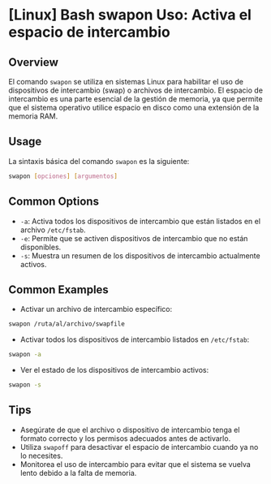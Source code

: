 # [Linux] Bash swapon Uso: Activa el espacio de intercambio

## Overview
El comando `swapon` se utiliza en sistemas Linux para habilitar el uso de dispositivos de intercambio (swap) o archivos de intercambio. El espacio de intercambio es una parte esencial de la gestión de memoria, ya que permite que el sistema operativo utilice espacio en disco como una extensión de la memoria RAM.

## Usage
La sintaxis básica del comando `swapon` es la siguiente:

```bash
swapon [opciones] [argumentos]
```

## Common Options
- `-a`: Activa todos los dispositivos de intercambio que están listados en el archivo `/etc/fstab`.
- `-e`: Permite que se activen dispositivos de intercambio que no están disponibles.
- `-s`: Muestra un resumen de los dispositivos de intercambio actualmente activos.

## Common Examples
- Activar un archivo de intercambio específico:

```bash
swapon /ruta/al/archivo/swapfile
```

- Activar todos los dispositivos de intercambio listados en `/etc/fstab`:

```bash
swapon -a
```

- Ver el estado de los dispositivos de intercambio activos:

```bash
swapon -s
```

## Tips
- Asegúrate de que el archivo o dispositivo de intercambio tenga el formato correcto y los permisos adecuados antes de activarlo.
- Utiliza `swapoff` para desactivar el espacio de intercambio cuando ya no lo necesites.
- Monitorea el uso de intercambio para evitar que el sistema se vuelva lento debido a la falta de memoria.
